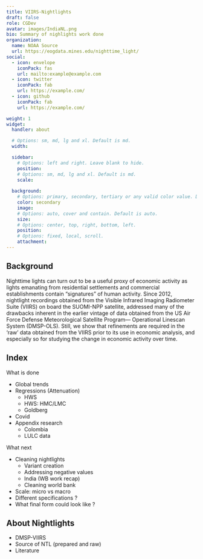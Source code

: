 ```yaml
---
title: VIIRS-Nightlights 
draft: false
role: CGDev
avatar: images/IndiaNL.png
bio: Summary of nighlights work done
organization:
  name: NOAA Source
  url: https://eogdata.mines.edu/nighttime_light/
social:
  - icon: envelope
    iconPack: fas
    url: mailto:example@example.com
  - icon: twitter
    iconPack: fab
    url: https://example.com/
  - icon: github
    iconPack: fab
    url: https://example.com/

weight: 1
widget:
  handler: about

  # Options: sm, md, lg and xl. Default is md.
  width:

  sidebar:
    # Options: left and right. Leave blank to hide.
    position:
    # Options: sm, md, lg and xl. Default is md.
    scale:
  
  background:
    # Options: primary, secondary, tertiary or any valid color value. Default is primary.
    color: secondary
    image:
    # Options: auto, cover and contain. Default is auto.
    size:
    # Options: center, top, right, bottom, left.
    position:
    # Options: fixed, local, scroll.
    attachment: 
---
```


## Background

Nighttime lights can turn out to be a useful proxy of economic activity as lights emanating from residential settlements and commercial establishments contain “signatures” of human activity. Since 2012, nightlight recordings obtained from the Visible Infrared Imaging Radiometer Suite (VIIRS) on board the SUOMI-NPP satellite, addressed many of the drawbacks inherent in the earlier vintage of data obtained from the US Air Force Defense Meteorological Satellite Program— Operational Linescan System (DMSP-OLS). Still, we show that refinements are required in the ‘raw’ data obtained from the VIIRS prior to its use in economic analysis, and especially so for studying the change in economic activity over time.


## Index

What is done
- Global trends
- Regressions (Attenuation)
  - HWS
  - HWS: HMC/LMC
  - Goldberg
- Covid
- Appendix research
  - Colombia
  - LULC data

What next
- Cleaning nightlights
  - Variant creation
  - Addressing negative values
  - India (WB work recap)
  - Cleaning world bank
- Scale: micro vs macro
- Different specifications ?
- What final form could look like ?


## About Nightlights
- DMSP-VIIRS
- Source of NTL (prepared and raw)
- Literature


